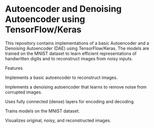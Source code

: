 # Autoencoder and Denoising Autoencoder using TensorFlow/Keras
This repository contains implementations of a basic Autoencoder and a Denoising Autoencoder (DAE) using TensorFlow/Keras. The models are trained on the MNIST dataset to learn efficient representations of handwritten digits and to reconstruct images from noisy inputs.

Features

Implements a basic autoencoder to reconstruct images.

Implements a denoising autoencoder that learns to remove noise from corrupted images.

Uses fully connected (dense) layers for encoding and decoding.

Trains models on the MNIST dataset.

Visualizes original, noisy, and reconstructed images.
